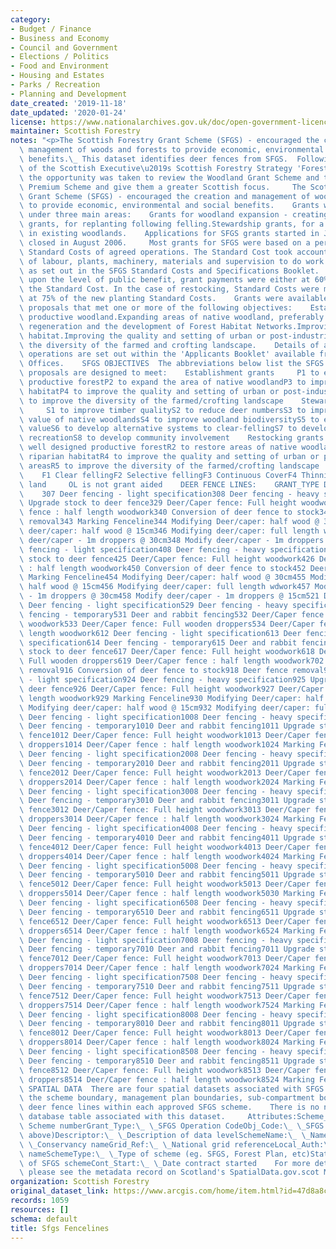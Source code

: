 ```yaml
---
category:
- Budget / Finance
- Business and Economy
- Council and Government
- Elections / Politics
- Food and Environment
- Housing and Estates
- Parks / Recreation
- Planning and Development
date_created: '2019-11-18'
date_updated: '2020-01-24'
license: https://www.nationalarchives.gov.uk/doc/open-government-licence/version/3/
maintainer: Scottish Forestry
notes: "<p>The Scottish Forestry Grant Scheme (SFGS) - encouraged the creation and\
  \ management of woods and forests to provide economic, environmental and social\
  \ benefits.\_ This dataset identifies deer fences from SFGS.  Following publication\
  \ of the Scottish Executive\u2019s Scottish Forestry Strategy 'Forests for Scotland'\
  \ the opportunity was taken to review the Woodland Grant Scheme and the Farm Woodland\
  \ Premium Scheme and give them a greater Scottish focus.     The Scottish Forestry\
  \ Grant Scheme (SFGS) - encouraged the creation and management of woods and forests\
  \ to provide economic, environmental and social benefits.    Grants were available\
  \ under three main areas:    Grants for woodland expansion - creating new woodlands.Restocking\
  \ grants, for replanting following felling.Stewardship grants, for a range of activities\
  \ in existing woodlands.    Applications for SFGS grants started in June 2003 and\
  \ closed in August 2006.     Most grants for SFGS were based on a percentage of\
  \ Standard Costs of agreed operations. The Standard Cost took account of the costs\
  \ of labour, plants, machinery, materials and supervision to do work to the specification\
  \ as set out in the SFGS Standard Costs and Specifications Booklet.    Depending\
  \ upon the level of public benefit, grant payments were either at 60% or 90% of\
  \ the Standard Cost. In the case of restocking, Standard Costs were mostly pitched\
  \ at 75% of the new planting Standard Costs.    Grants were available for planting\
  \ proposals that met one or more of the following objectives:    Establishing well-designed\
  \ productive woodland.Expanding areas of native woodland, preferably through natural\
  \ regeneration and the development of Forest Habitat Networks.Improving riparian\
  \ habitat.Improving the quality and setting of urban or post-industrial areas.Improving\
  \ the diversity of the farmed and crofting landscape.    Details of all eligible\
  \ operations are set out within the 'Applicants Booklet' available from Conservancy\
  \ Offices.    SFGS OBJECTIVES  The abbreviations below list the SFGS objectives\
  \ proposals are designed to meet:    Establishment grants     P1 to establish well-designed\
  \ productive forestP2 to expand the area of native woodlandP3 to improve a riparian\
  \ habitatP4 to improve the quality and setting of urban or post-industrial areasP5\
  \ to improve the diversity of the farmed/crofting landscape    Stewardship Grants\
  \     S1 to improve timber qualityS2 to reduce deer numbersS3 to improve the ecological\
  \ value of native woodlandsS4 to improve woodland biodiversityS5 to enhance landscape\
  \ valueS6 to develop alternative systems to clear-fellingS7 to develop woodland\
  \ recreationS8 to develop community involvement    Restocking grants     R1 to produce\
  \ well designed productive forestR2 to restore areas of native woodlandR3 to improve\
  \ riparian habitatR4 to improve the quality and setting of urban or post-industrial\
  \ areasR5 to improve the diversity of the farmed/crofting landscape    Felling \
  \    F1 Clear fellingF2 Selective fellingF3 Continuous CoverF4 Thinning    Other\
  \ land     OL is not grant aided    DEER FENCE LINES:    GRANT_TYPE DESCRIPTION\
  \    307 Deer fencing - light specification308 Deer fencing - heavy specification309\
  \ Upgrade stock to deer fence329 Deer/Caper fence: Full height woodwork334 Deer/Caper\
  \ fence : half length woodwork340 Conversion of deer fence to stock342 Deer fence\
  \ removal343 Marking Fenceline344 Modifying Deer/caper: half wood @ 30cm345 Modifying\
  \ deer/caper: half wood @ 15cm346 Modifying deer/caper: full length wdwork347 Modify\
  \ deer/caper - 1m droppers @ 30cm348 Modify deer/caper - 1m droppers @ 15cm407 Deer\
  \ fencing - light specification408 Deer fencing - heavy specification409 Upgrade\
  \ stock to deer fence425 Deer/Caper fence: Full height woodwork426 Deer/Caper fence\
  \ : half length woodwork450 Conversion of deer fence to stock452 Deer fence removal453\
  \ Marking Fenceline454 Modifying Deer/caper: half wood @ 30cm455 Modifying deer/caper:\
  \ half wood @ 15cm456 Modifying deer/caper: full length wdwork457 Modify deer/caper\
  \ - 1m droppers @ 30cm458 Modify deer/caper - 1m droppers @ 15cm521 Deer fence removal528\
  \ Deer fencing - light specification529 Deer fencing - heavy specification530 Deer\
  \ fencing - temporary531 Deer and rabbit fencing532 Deer/Caper fence: Full height\
  \ woodwork533 Deer/Caper fence: Full wooden droppers534 Deer/Caper fence : half\
  \ length woodwork612 Deer fencing - light specification613 Deer fencing - heavy\
  \ specification614 Deer fencing - temporary615 Deer and rabbit fencing616 Upgrade\
  \ stock to deer fence617 Deer/Caper fence: Full height woodwork618 Deer/Caper fence:\
  \ Full wooden droppers619 Deer/Caper fence : half length woodwork702 Deer fence\
  \ removal916 Conversion of deer fence to stock918 Deer fence removal923 Deer fencing\
  \ - light specification924 Deer fencing - heavy specification925 Upgrade stock to\
  \ deer fence926 Deer/Caper fence: Full height woodwork927 Deer/Caper fence : half\
  \ length woodwork929 Marking Fenceline930 Modifying Deer/caper: half wood @ 30cm931\
  \ Modifying deer/caper: half wood @ 15cm932 Modifying deer/caper: full length wdwork1007\
  \ Deer fencing - light specification1008 Deer fencing - heavy specification1009\
  \ Deer fencing - temporary1010 Deer and rabbit fencing1011 Upgrade stock to deer\
  \ fence1012 Deer/Caper fence: Full height woodwork1013 Deer/Caper fence: Full wooden\
  \ droppers1014 Deer/Caper fence : half length woodwork1024 Marking Fenceline2007\
  \ Deer fencing - light specification2008 Deer fencing - heavy specification2009\
  \ Deer fencing - temporary2010 Deer and rabbit fencing2011 Upgrade stock to deer\
  \ fence2012 Deer/Caper fence: Full height woodwork2013 Deer/Caper fence: Full wooden\
  \ droppers2014 Deer/Caper fence : half length woodwork2024 Marking Fenceline3007\
  \ Deer fencing - light specification3008 Deer fencing - heavy specification3009\
  \ Deer fencing - temporary3010 Deer and rabbit fencing3011 Upgrade stock to deer\
  \ fence3012 Deer/Caper fence: Full height woodwork3013 Deer/Caper fence: Full wooden\
  \ droppers3014 Deer/Caper fence : half length woodwork3024 Marking Fenceline4007\
  \ Deer fencing - light specification4008 Deer fencing - heavy specification4009\
  \ Deer fencing - temporary4010 Deer and rabbit fencing4011 Upgrade stock to deer\
  \ fence4012 Deer/Caper fence: Full height woodwork4013 Deer/Caper fence: Full wooden\
  \ droppers4014 Deer/Caper fence : half length woodwork4024 Marking Fenceline5007\
  \ Deer fencing - light specification5008 Deer fencing - heavy specification5009\
  \ Deer fencing - temporary5010 Deer and rabbit fencing5011 Upgrade stock to deer\
  \ fence5012 Deer/Caper fence: Full height woodwork5013 Deer/Caper fence: Full wooden\
  \ droppers5014 Deer/Caper fence : half length woodwork5030 Marking Fenceline6507\
  \ Deer fencing - light specification6508 Deer fencing - heavy specification6509\
  \ Deer fencing - temporary6510 Deer and rabbit fencing6511 Upgrade stock to deer\
  \ fence6512 Deer/Caper fence: Full height woodwork6513 Deer/Caper fence: Full wooden\
  \ droppers6514 Deer/Caper fence : half length woodwork6524 Marking Fenceline7007\
  \ Deer fencing - light specification7008 Deer fencing - heavy specification7009\
  \ Deer fencing - temporary7010 Deer and rabbit fencing7011 Upgrade stock to deer\
  \ fence7012 Deer/Caper fence: Full height woodwork7013 Deer/Caper fence: Full wooden\
  \ droppers7014 Deer/Caper fence : half length woodwork7024 Marking Fenceline7507\
  \ Deer fencing - light specification7508 Deer fencing - heavy specification7509\
  \ Deer fencing - temporary7510 Deer and rabbit fencing7511 Upgrade stock to deer\
  \ fence7512 Deer/Caper fence: Full height woodwork7513 Deer/Caper fence: Full wooden\
  \ droppers7514 Deer/Caper fence : half length woodwork7524 Marking Fenceline8007\
  \ Deer fencing - light specification8008 Deer fencing - heavy specification8009\
  \ Deer fencing - temporary8010 Deer and rabbit fencing8011 Upgrade stock to deer\
  \ fence8012 Deer/Caper fence: Full height woodwork8013 Deer/Caper fence: Full wooden\
  \ droppers8014 Deer/Caper fence : half length woodwork8024 Marking Fenceline8507\
  \ Deer fencing - light specification8508 Deer fencing - heavy specification8509\
  \ Deer fencing - temporary8510 Deer and rabbit fencing8511 Upgrade stock to deer\
  \ fence8512 Deer/Caper fence: Full height woodwork8513 Deer/Caper fence: Full wooden\
  \ droppers8514 Deer/Caper fence : half length woodwork8524 Marking Fenceline   \
  \ SPATIAL DATA  There are four spatial datasets associated with SFGS. These represent\
  \ the scheme boundary, management plan boundaries, sub-compartment boundaries and\
  \ deer fence lines within each approved SFGS scheme.    There is no non-spatial\
  \ database table associated with this dataset.     Attributes:Scheme_No:\_ \_SFGS\
  \ Scheme numberGrant_Type:\_ \_SFGS Operation CodeObj_Code:\_ \_SFGS Objective (see\
  \ above)Descriptor:\_ \_Description of data levelSchemeName:\_ \_Name of SFGS SchemeCons_Name:\_\
  \ \_Conservancy nameGrid_Ref:\_ \_National grid referenceLocal_Auth:\_ \_Local Authority\
  \ nameSchemeType:\_ \_Type of scheme (eg. SFGS, Forest Plan, etc)Status:\_ \_Status\
  \ of SFGS schemeCont_Start:\_ \_Date contract started    For more detailed information\
  \ please see the metadata record on Scotland's SpatialData.gov.scot Metadata Portal.</p>"
organization: Scottish Forestry
original_dataset_link: https://www.arcgis.com/home/item.html?id=47d8a8cf3ffd4d048121675d80dbd3fb
records: 1059
resources: []
schema: default
title: Sfgs Fencelines
---
```

